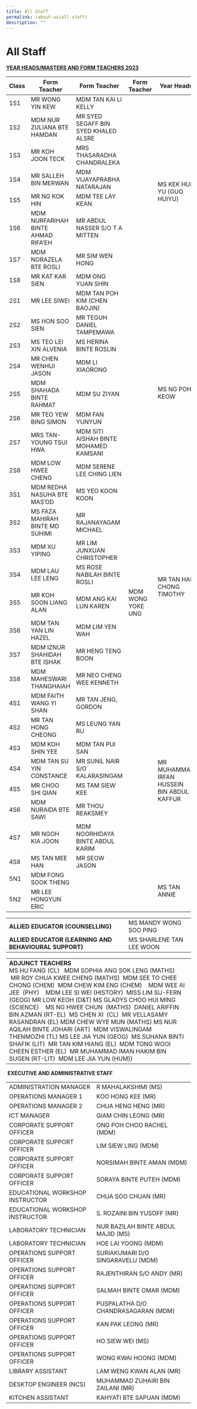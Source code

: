 ```yaml
---
title: All Staff
permalink: /about-us/all-staff/
description: ""
---
```

# All Staff

<b><u>YEAR HEADS/MASTERS AND FORM TEACHERS 2023</u></b>

<table>
<thead>
  <tr>
    <th>Class</th>
    <th>Form Teacher</th>
    <th>Form Teacher </th>
    <th>Form Teacher </th>
    <th>Year Heads</th>
  </tr>
</thead>
<tbody>
  <tr>
    <td>1S1</td>
    <td>MR WONG YIN KEW</td>
    <td>MDM TAN KAI LI KELLY</td>
    <td></td>
    <td rowspan="8">MS KEK HUI YU (GUO HUIYU)</td>
  </tr>
  <tr>
    <td>1S2</td>
    <td>MDM NUR ZULIANA BTE HAMDAN</td>
    <td>MR SYED SEGAFF BIN SYED KHALED ALSRE</td>
    <td></td>
  </tr>
  <tr>
    <td>1S3</td>
    <td>MR KOH JOON TECK</td>
    <td>MRS THASARADHA CHANDRALEKA</td>
    <td></td>
  </tr>
  <tr>
    <td>1S4</td>
    <td>MR SALLEH BIN MERWAN</td>
    <td>MDM VIJAYAPRABHA NATARAJAN</td>
    <td></td>
  </tr>
  <tr>
    <td>1S5</td>
    <td>MR NG KOK HIN</td>
    <td>MDM TEE LAY KEAN</td>
    <td></td>
  </tr>
  <tr>
    <td>1S6</td>
    <td>MDM NURFARIHAH BINTE AHMAD RIFA’EH</td>
    <td>MR ABDUL NASSER S/O T A MITTEN</td>
    <td></td>
  </tr>
  <tr>
    <td>1S7</td>
    <td>MDM NORAZELA BTE ROSLI</td>
    <td>MR SIM WEN HONG</td>
    <td></td>
  </tr>
  <tr>
    <td>1S8</td>
    <td>MR KAT KAR SIEN</td>
    <td>MDM ONG YUAN SHIN</td>
    <td></td>
  </tr>
  <tr>
    <td>2S1</td>
    <td>MR LEE SIWEI</td>
    <td>MDM TAN POH KIM (CHEN BAOJIN)</td>
    <td></td>
    <td rowspan="8"> <br><br>MS NG POH KEOW</td>
  </tr>
  <tr>
    <td>2S2</td>
    <td>MS HON SOO SIEN</td>
    <td>MR TEGUH DANIEL TAMPEMAWA</td>
    <td></td>
  </tr>
  <tr>
    <td>2S3</td>
    <td>MS TEO LEI XIN ALVENIA</td>
    <td>MS HERINA BINTE ROSLIN</td>
    <td></td>
  </tr>
  <tr>
    <td>2S4</td>
    <td>MR CHEN WENHUI JASON</td>
    <td>MDM LI XIAORONG</td>
    <td></td>
  </tr>
  <tr>
    <td>2S5</td>
    <td>MDM SHAHADA BINTE RAHMAT</td>
    <td>MDM SU ZIYAN</td>
    <td></td>
  </tr>
  <tr>
    <td>2S6</td>
    <td>MR TEO YEW BING SIMON</td>
    <td>MDM FAN YUNYUN</td>
    <td></td>
  </tr>
  <tr>
    <td>2S7</td>
    <td>MRS TAN-YOUNG TSUI HWA</td>
    <td>MDM SITI AISHAH BINTE MOHAMED KAMSANI</td>
    <td></td>
  </tr>
  <tr>
    <td>2S8</td>
    <td>MDM LOW HWEE CHENG</td>
    <td>MDM SERENE  LEE CHING LIEN</td>
    <td></td>
  </tr>
  <tr>
    <td>3S1</td>
    <td>MDM REDHA NASUHA BTE MAS’OD</td>
    <td>MS YEO KOON KOON</td>
    <td></td>
    <td rowspan="8">MR TAN HAN CHONG TIMOTHY</td>
  </tr>
  <tr>
    <td>3S2</td>
    <td>MS FAZA MAHIRAH BINTE MD SUHIMI</td>
    <td>MR RAJANAYAGAM MICHAEL</td>
    <td></td>
  </tr>
  <tr>
    <td>3S3</td>
    <td>MDM XU YIPING</td>
    <td>MR LIM JUNXUAN CHRISTOPHER</td>
    <td></td>
  </tr>
  <tr>
    <td>3S4</td>
    <td>MDM LAU LEE LENG</td>
    <td>MS ROSE NABILAH BINTE ROSLI</td>
    <td></td>
  </tr>
  <tr>
    <td>3S5</td>
    <td>MR KOH SOON LIANG ALAN</td>
    <td>MDM ANG KAI LUN KAREN</td>
    <td>MDM WONG YOKE UNG</td>
  </tr>
  <tr>
    <td>3S6</td>
    <td>MDM TAN YAN LIN HAZEL</td>
    <td>MDM LIM YEN WAH</td>
    <td></td>
  </tr>
  <tr>
    <td>3S7</td>
    <td>MDM IZNUR SHAHIDAH BTE ISHAK</td>
    <td>MR HENG TENG BOON</td>
    <td></td>
  </tr>
  <tr>
    <td>3S8</td>
    <td>MDM MAHESWARI THANGHAIAH</td>
    <td>MR NEO CHENG WEE KENNETH</td>
    <td></td>
  </tr>
  <tr>
    <td>4S1</td>
    <td>MDM FAITH WANG YI SHAN</td>
    <td>MR TAN JENG, GORDON</td>
    <td></td>
    <td rowspan="8">MR MUHAMMAD IRFAN HUSSEIN BIN ABDUL KAFFUR<br> </td>
  </tr>
  <tr>
    <td>4S2</td>
    <td>MR TAN HONG CHEONG</td>
    <td>MS LEUNG YAN RU</td>
    <td></td>
  </tr>
  <tr>
    <td>4S3</td>
    <td>MDM KOH SHIN YEE</td>
    <td>MDM TAN PUI SAN</td>
    <td></td>
  </tr>
  <tr>
    <td>4S4</td>
    <td>MDM TAN SU YIN CONSTANCE</td>
    <td>MR SUNIL NAIR S/O KALARASINGAM</td>
    <td></td>
  </tr>
  <tr>
    <td>4S5</td>
    <td>MR CHOO SHI QIAN</td>
    <td>MS TAM SIEW KEE</td>
    <td></td>
  </tr>
  <tr>
    <td>4S6</td>
    <td>MDM NURAIDA BTE SAWI</td>
    <td>MR THOU REAKSMEY</td>
    <td></td>
  </tr>
  <tr>
    <td>4S7</td>
    <td>MR NGOH KIA JOON</td>
    <td>MDM NOORHIDAYA BINTE ABDUL KARIM</td>
    <td></td>
  </tr>
  <tr>
    <td>4S8</td>
    <td>MS TAN MEE HAN</td>
    <td>MR SEOW JASON</td>
    <td></td>
  </tr>
  <tr>
    <td>5N1</td>
    <td>MDM FONG SOOK THENG</td>
    <td></td>
    <td></td>
    <td rowspan="2">MS TAN ANNIE</td>
  </tr>
  <tr>
    <td>5N2</td>
    <td>MR LEE HONGYUN ERIC</td>
    <td></td>
    <td></td>
  </tr>
</tbody>
</table>

|                                                    |                          |
|----------------------------------------------------|--------------------------|
| **ALLIED EDUCATOR (COUNSELLING)**                      | MS MANDY WONG SOO PING   |
| **ALLIED EDUCATOR (LEARNING AND BEHAVIOURAL SUPPORT)** | MS SHARLENE TAN LEE WOON |


|   |
|---|
|  **ADJUNCT TEACHERS** <br>MS HU FANG (CL)   MDM SOPHIA ANG SOK LENG (MATHS)   MR ROY CHUA KWEE CHENG (MATHS)  MDM SEE TO CHEE CHONG (CHEM)  MDM CHEW KIM ENG (CHEM)    MDM WEE AI JEE  (PHY)    MDM LEE SI WEI (HISTORY)  MISS LIM SU-FERN (GEOG) MR LOW KEOH (D&T) MS GLADYS CHOO HUI MING (SCIENCE)    MS NG HWEE CHUN  (MATHS)  DANIEL ARIFFIN BIN AZMAN (RT-EL)  MS CHEN XI  (CL)  MR VELLASAMY RASANDRAN (EL) MDM CHEW WYE MUN (MATHS) MS NUR AQILAH BINTE JOHARI (ART)  MDM VISWALINGAM THENMOZHI (TL) MS LEE JIA YUN (GEOG)  MS SUHANA BINTI SHAFIK (LIT)  MR TAN KIM HIANG (EL)  MDM TONG WOOI CHEEN ESTHER (EL)  MR MUHAMMAD IMAN HAKIM BIN SUGEN (RT-LIT)  MDM LEE JIA YUN (HUM)) |


 **EXECUTIVE AND ADMINISTRATIVE STAFF**
 
|  |  |
|---|---|
| ADMINISTRATION MANAGER | R MAHALAKSHIMI (MS) |
| OPERATIONS MANAGER 1 | KOO HONG KEE (MR) |
| OPERATIONS MANAGER 2 | CHUA HENG HENG (MR) |
|  ICT MANAGER | GIAM CHIN LEONG (MR) |
| CORPORATE SUPPORT OFFICER | ONG POH CHOO RACHEL (MDM) |
| CORPORATE SUPPORT OFFICER | LIM SIEW LING (MDM) |
| CORPORATE SUPPORT OFFICER | NORSIMAH BINTE AMAN (MDM) |
| CORPORATE SUPPORT OFFICER | SORAYA BINTE PUTEH (MDM) |
| EDUCATIONAL WORKSHOP INSTRUCTOR | CHUA SOO CHUAN (MR) |
| EDUCATIONAL WORKSHOP INSTRUCTOR | S. ROZAINI BIN YUSOFF (MR) |
| LABORATORY TECHNICIAN | NUR BAZILAH BINTE ABDUL MAJID (MS) |
| LABORATORY TECHNICIAN | HOE LAI YOONG (MDM) |
| OPERATIONS SUPPORT OFFICER | SURIAKUMARI D/O SINGARAVELU (MDM) |
| OPERATIONS SUPPORT OFFICER | RAJENTHIRAN S/O ANDY (MR) |
| OPERATIONS SUPPORT OFFICER | SALMAH BINTE OMAR (MDM) |
| OPERATIONS SUPPORT OFFICER | PUSPALATHA D/O CHANDRASAGARAN (MDM) |
| OPERATIONS SUPPORT OFFICER | KAN PAK LEONG (MR) |
| OPERATIONS SUPPORT OFFICER | HO SIEW WEI (MS) |
| OPERATIONS SUPPORT OFFICER | WONG KWAI HOONG (MDM) |
| LIBRARY ASSISTANT | LAM WENG KWAN ALAN (MR) |
| DESKTOP ENGINEER (NCS) | MUHAMMAD ZUHAIRI BIN ZAILANI (MR) |
| KITCHEN ASSISTANT | KAHYATI BTE SAPUAN (MDM) |
